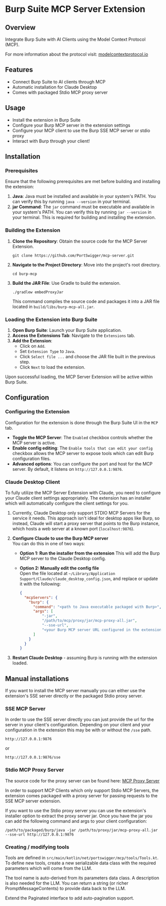 # Burp Suite MCP Server Extension

## Overview

Integrate Burp Suite with AI Clients using the Model Context Protocol (MCP).

For more information about the protocol visit: [modelcontextprotocol.io](https://modelcontextprotocol.io/)

## Features

- Connect Burp Suite to AI clients through MCP
- Automatic installation for Claude Desktop
- Comes with packaged Stdio MCP proxy server

## Usage

- Install the extension in Burp Suite
- Configure your Burp MCP server in the extension settings
- Configure your MCP client to use the Burp SSE MCP server or stdio proxy
- Interact with Burp through your client!

## Installation

### Prerequisites

Ensure that the following prerequisites are met before building and installing the extension:

1. **Java**: Java must be installed and available in your system's PATH. You can verify this by running `java --version` in your terminal.
2. **jar Command**: The `jar` command must be executable and available in your system's PATH. You can verify this by running `jar --version` in your terminal. This is required for building and installing the extension.

### Building the Extension

1. **Clone the Repository**: Obtain the source code for the MCP Server Extension.
   ```
   git clone https://github.com/PortSwigger/mcp-server.git
   ```

2. **Navigate to the Project Directory**: Move into the project's root directory.
   ```
   cd burp-mcp
   ```

3. **Build the JAR File**: Use Gradle to build the extension.
   ```
   ./gradlew embedProxyJar
   ```

   This command compiles the source code and packages it into a JAR file located in `build/libs/burp-mcp-all.jar`.

### Loading the Extension into Burp Suite

1. **Open Burp Suite**: Launch your Burp Suite application.
2. **Access the Extensions Tab**: Navigate to the `Extensions` tab.
3. **Add the Extension**:
    - Click on `Add`.
    - Set `Extension Type` to `Java`.
    - Click `Select file ...` and choose the JAR file built in the previous step.
    - Click `Next` to load the extension.

Upon successful loading, the MCP Server Extension will be active within Burp Suite.

## Configuration

### Configuring the Extension
Configuration for the extension is done through the Burp Suite UI in the `MCP` tab.
- **Toggle the MCP Server**: The `Enabled` checkbox controls whether the MCP server is active.
- **Enable config editing**: The `Enable tools that can edit your config` checkbox allows the MCP server to expose tools which can edit Burp configuration files.
- **Advanced options**: You can configure the port and host for the MCP server. By default, it listens on `http://127.0.0.1:9876`.

### Claude Desktop Client

To fully utilize the MCP Server Extension with Claude, you need to configure your Claude client settings appropriately.
The extension has an installer which will automatically configure the client settings for you.

1. Currently, Claude Desktop only support STDIO MCP Servers
   for the service it needs.
   This approach isn't ideal for desktop apps like Burp, so instead, Claude will start a proxy server that points to the
   Burp instance,  
   which hosts a web server at a known port (`localhost:9876`).

2. **Configure Claude to use the Burp MCP server**  
   You can do this in one of two ways:

    - **Option 1: Run the installer from the extension**
      This will add the Burp MCP server to the Claude Desktop config.

    - **Option 2: Manually edit the config file**  
      Open the file located at `~/Library/Application Support/Claude/claude_desktop_config.json`,
      and replace or update it with the following:
      ```json
      {
        "mcpServers": {
          "burp": {
            "command": "<path to Java executable packaged with Burp>",
            "args": [
                "-jar",
                "/path/to/mcp/proxy/jar/mcp-proxy-all.jar",
                "--sse-url",
                "<your Burp MCP server URL configured in the extension>"
            ]
          }
        }
      }
      ```

3. **Restart Claude Desktop** - assuming Burp is running with the extension loaded.

## Manual installations
If you want to install the MCP server manually you can either use the extension's SSE server directly or the packaged
Stdio proxy server.

### SSE MCP Server
In order to use the SSE server directly you can just provide the url for the server in your client's configuration. Depending
on your client and your configuration in the extension this may be with or without the `/sse` path.
```
http://127.0.0.1:9876
```
or
```
http://127.0.0.1:9876/sse
```

### Stdio MCP Proxy Server
The source code for the proxy server can be found here: [MCP Proxy Server](https://github.com/PortSwigger/mcp-proxy)

In order to support MCP Clients which only support Stdio MCP Servers, the extension comes packaged with a proxy server for
passing requests to the SSE MCP server extension.

If you want to use the Stdio proxy server you can use the extension's installer option to extract the proxy server jar.
Once you have the jar you can add the following command and args to your client configuration:
```
/path/to/packaged/burp/java -jar /path/to/proxy/jar/mcp-proxy-all.jar --sse-url http://127.0.0.1:9876
```

### Creating / modifying tools

Tools are defined in `src/main/kotlin/net/portswigger/mcp/tools/Tools.kt`. To define new tools, create a new serializable
data class with the required parameters which will come from the LLM.

The tool name is auto-derived from its parameters data class. A description is also needed for the LLM. You can return
a string (or richer PromptMessageContents) to provide data back to the LLM.

Extend the Paginated interface to add auto-pagination support.
